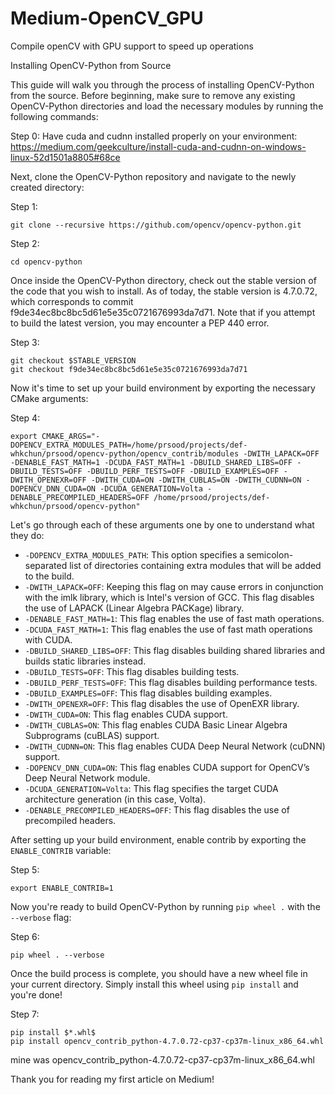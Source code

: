 # Medium-OpenCV_GPU
Compile openCV with GPU support to speed up operations


Installing OpenCV-Python from Source

This guide will walk you through the process of installing OpenCV-Python from the source. Before beginning, make sure to remove any existing OpenCV-Python directories and load the necessary modules by running the following commands:

Step 0:
    Have cuda and cudnn installed properly on your environment: 
    https://medium.com/geekculture/install-cuda-and-cudnn-on-windows-linux-52d1501a8805#68ce

Next, clone the OpenCV-Python repository and navigate to the newly created directory:

Step 1:

    git clone --recursive https://github.com/opencv/opencv-python.git
Step 2:

    cd opencv-python

Once inside the OpenCV-Python directory, check out the stable version of the code that you wish to install. As of today, the stable version is 4.7.0.72, which corresponds to commit f9de34ec8bc8bc5d61e5e35c0721676993da7d71. Note that if you attempt to build the latest version, you may encounter a PEP 440 error.

Step 3:

    git checkout $STABLE_VERSION
    git checkout f9de34ec8bc8bc5d61e5e35c0721676993da7d71

Now it's time to set up your build environment by exporting the necessary CMake arguments:

Step 4:

    export CMAKE_ARGS="-DOPENCV_EXTRA_MODULES_PATH=/home/prsood/projects/def-whkchun/prsood/opencv-python/opencv_contrib/modules -DWITH_LAPACK=OFF -DENABLE_FAST_MATH=1 -DCUDA_FAST_MATH=1 -DBUILD_SHARED_LIBS=OFF -DBUILD_TESTS=OFF -DBUILD_PERF_TESTS=OFF -DBUILD_EXAMPLES=OFF -DWITH_OPENEXR=OFF -DWITH_CUDA=ON -DWITH_CUBLAS=ON -DWITH_CUDNN=ON -DOPENCV_DNN_CUDA=ON -DCUDA_GENERATION=Volta -DENABLE_PRECOMPILED_HEADERS=OFF /home/prsood/projects/def-whkchun/prsood/opencv-python"

Let's go through each of these arguments one by one to understand what they do:

- `-DOPENCV_EXTRA_MODULES_PATH`: This option specifies a semicolon-separated list of directories containing extra modules that will be added to the build.
- `-DWITH_LAPACK=OFF`: Keeping this flag on may cause errors in conjunction with the imlk library, which is Intel's version of GCC. 
                       This flag disables the use of LAPACK (Linear Algebra PACKage) library. 
- `-DENABLE_FAST_MATH=1`: This flag enables the use of fast math operations.
- `-DCUDA_FAST_MATH=1`: This flag enables the use of fast math operations with CUDA.
- `-DBUILD_SHARED_LIBS=OFF`: This flag disables building shared libraries and builds static libraries instead.
- `-DBUILD_TESTS=OFF`: This flag disables building tests.
- `-DBUILD_PERF_TESTS=OFF`: This flag disables building performance tests.
- `-DBUILD_EXAMPLES=OFF`: This flag disables building examples.
- `-DWITH_OPENEXR=OFF`: This flag disables the use of OpenEXR library.
- `-DWITH_CUDA=ON`: This flag enables CUDA support.
- `-DWITH_CUBLAS=ON`: This flag enables CUDA Basic Linear Algebra Subprograms (cuBLAS) support.
- `-DWITH_CUDNN=ON`: This flag enables CUDA Deep Neural Network (cuDNN) support.
- `-DOPENCV_DNN_CUDA=ON`: This flag enables CUDA support for OpenCV’s Deep Neural Network module.
- `-DCUDA_GENERATION=Volta`: This flag specifies the target CUDA architecture generation (in this case, Volta).
- `-DENABLE_PRECOMPILED_HEADERS=OFF`: This flag disables the use of precompiled headers.

After setting up your build environment, enable contrib by exporting the `ENABLE_CONTRIB` variable:

Step 5:

    export ENABLE_CONTRIB=1

Now you're ready to build OpenCV-Python by running `pip wheel .` with the `--verbose` flag:

Step 6:

    pip wheel . --verbose


Once the build process is complete, you should have a new wheel file in your current directory. Simply install this wheel using `pip install` and you're done!

Step 7:

    pip install $*.whl$
    pip install opencv_contrib_python-4.7.0.72-cp37-cp37m-linux_x86_64.whl

mine was opencv_contrib_python-4.7.0.72-cp37-cp37m-linux_x86_64.whl


Thank you for reading my first article on Medium!
